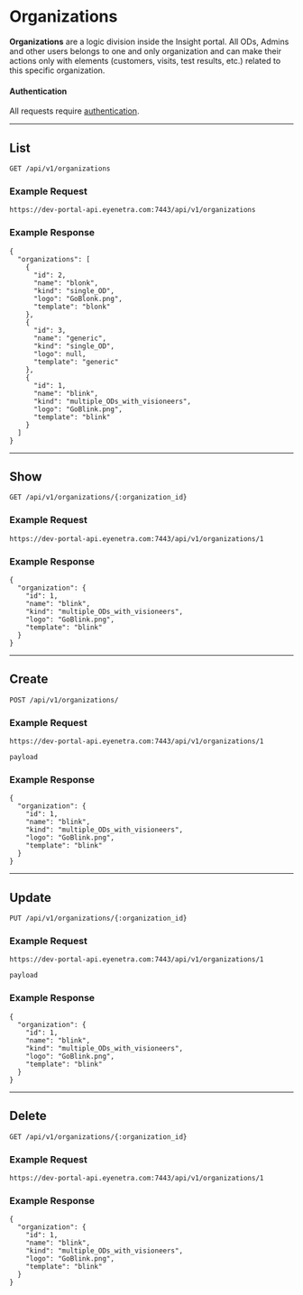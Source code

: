 # Organizations

**Organizations** are a logic division inside the Insight portal. All ODs, Admins and other users belongs to one and only organization and can make their actions only with elements (customers, visits, test results, etc.) related to this specific organization.

#### Authentication

All requests require [authentication](ApiV1BasicAuthentication).

-----

## List

````
GET /api/v1/organizations
````

### Example Request

````
https://dev-portal-api.eyenetra.com:7443/api/v1/organizations
````

### Example Response

````
{
  "organizations": [
    {
      "id": 2,
      "name": "blonk",
      "kind": "single_OD",
      "logo": "GoBlonk.png",
      "template": "blonk"
    },
    {
      "id": 3,
      "name": "generic",
      "kind": "single_OD",
      "logo": null,
      "template": "generic"
    },
    {
      "id": 1,
      "name": "blink",
      "kind": "multiple_ODs_with_visioneers",
      "logo": "GoBlink.png",
      "template": "blink"
    }
  ]
}
````

-----

## Show

````
GET /api/v1/organizations/{:organization_id}
````

### Example Request

````
https://dev-portal-api.eyenetra.com:7443/api/v1/organizations/1
````

### Example Response

````
{
  "organization": {
    "id": 1,
    "name": "blink",
    "kind": "multiple_ODs_with_visioneers",
    "logo": "GoBlink.png",
    "template": "blink"
  }
}
````

-----

## Create

````
POST /api/v1/organizations/
````

### Example Request

````
https://dev-portal-api.eyenetra.com:7443/api/v1/organizations/1

payload
````

### Example Response

````
{
  "organization": {
    "id": 1,
    "name": "blink",
    "kind": "multiple_ODs_with_visioneers",
    "logo": "GoBlink.png",
    "template": "blink"
  }
}
````

-----

## Update

````
PUT /api/v1/organizations/{:organization_id}
````

### Example Request

````
https://dev-portal-api.eyenetra.com:7443/api/v1/organizations/1

payload
````

### Example Response

````
{
  "organization": {
    "id": 1,
    "name": "blink",
    "kind": "multiple_ODs_with_visioneers",
    "logo": "GoBlink.png",
    "template": "blink"
  }
}
````


-----

## Delete

````
GET /api/v1/organizations/{:organization_id}
````

### Example Request

````
https://dev-portal-api.eyenetra.com:7443/api/v1/organizations/1
````

### Example Response

````
{
  "organization": {
    "id": 1,
    "name": "blink",
    "kind": "multiple_ODs_with_visioneers",
    "logo": "GoBlink.png",
    "template": "blink"
  }
}
````
